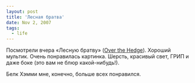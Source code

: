 ```yaml
---
layout: post
title: 'Лесная братва'
date: Nov 2, 2007
tags:
  - life
---
```


Посмотрели вчера «Лесную братву» ([Over the Hedge](http://www.overthehedgemovie.com/)). Хороший мультик. Очень понравилась картинка. Шерсть, красивый свет, ГРИП и даже боке (это вам не блюр какой-нибудь!).

Белк Хэмми мне, конечно, больше всех понравился.
